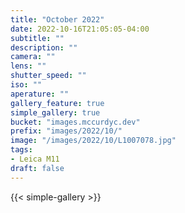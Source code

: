 ```yaml
---
title: "October 2022"
date: 2022-10-16T21:05:05-04:00
subtitle: ""
description: ""
camera: ""
lens: ""
shutter_speed: ""
iso: ""
aperature: ""
gallery_feature: true
simple_gallery: true
bucket: "images.mccurdyc.dev"
prefix: "images/2022/10/"
image: "/images/2022/10/L1007078.jpg"
tags:
- Leica M11
draft: false
---
```


{{< simple-gallery >}}
